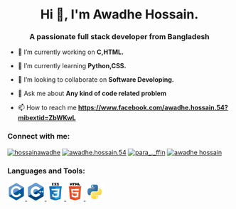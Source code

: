 <h1 align="center">Hi 👋, I'm Awadhe Hossain.</h1>
<h3 align="center">A passionate full stack developer from Bangladesh</h3>

- 🔭 I’m currently working on **C,HTML.**

- 🌱 I’m currently learning **Python,CSS.**

- 👯 I’m looking to collaborate on **Software Devoloping.**

- 💬 Ask me about **Any kind of code related problem**

- 📫 How to reach me **https://www.facebook.com/awadhe.hossain.54?mibextid=ZbWKwL**

<h3 align="left">Connect with me:</h3>
<p align="left">
<a href="https://twitter.com/hossainawadhe" target="blank"><img align="center" src="https://raw.githubusercontent.com/rahuldkjain/github-profile-readme-generator/master/src/images/icons/Social/twitter.svg" alt="hossainawadhe" height="30" width="40" /></a>
<a href="https://fb.com/awadhe.hossain.54" target="blank"><img align="center" src="https://raw.githubusercontent.com/rahuldkjain/github-profile-readme-generator/master/src/images/icons/Social/facebook.svg" alt="awadhe.hossain.54" height="30" width="40" /></a>
<a href="https://instagram.com/para_._ffin" target="blank"><img align="center" src="https://raw.githubusercontent.com/rahuldkjain/github-profile-readme-generator/master/src/images/icons/Social/instagram.svg" alt="para_._ffin" height="30" width="40" /></a>
<a href="https://www.youtube.com/c/awadhe hossain" target="blank"><img align="center" src="https://raw.githubusercontent.com/rahuldkjain/github-profile-readme-generator/master/src/images/icons/Social/youtube.svg" alt="awadhe hossain" height="30" width="40" /></a>
</p>

<h3 align="left">Languages and Tools:</h3>
<p align="left"> <a href="https://www.cprogramming.com/" target="_blank" rel="noreferrer"> <img src="https://raw.githubusercontent.com/devicons/devicon/master/icons/c/c-original.svg" alt="c" width="40" height="40"/> </a> <a href="https://www.w3schools.com/cpp/" target="_blank" rel="noreferrer"> <img src="https://raw.githubusercontent.com/devicons/devicon/master/icons/cplusplus/cplusplus-original.svg" alt="cplusplus" width="40" height="40"/> </a> <a href="https://www.w3schools.com/css/" target="_blank" rel="noreferrer"> <img src="https://raw.githubusercontent.com/devicons/devicon/master/icons/css3/css3-original-wordmark.svg" alt="css3" width="40" height="40"/> </a> <a href="https://www.w3.org/html/" target="_blank" rel="noreferrer"> <img src="https://raw.githubusercontent.com/devicons/devicon/master/icons/html5/html5-original-wordmark.svg" alt="html5" width="40" height="40"/> </a> <a href="https://www.python.org" target="_blank" rel="noreferrer"> <img src="https://raw.githubusercontent.com/devicons/devicon/master/icons/python/python-original.svg" alt="python" width="40" height="40"/> </a> </p>
